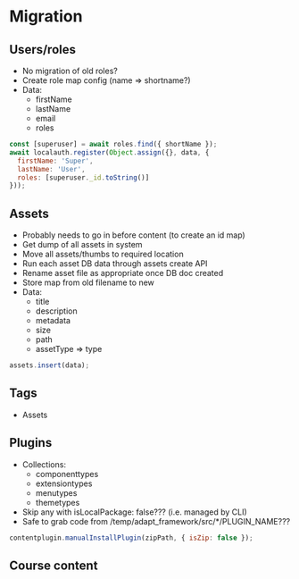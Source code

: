 # Migration

## Users/roles
- No migration of old roles?
- Create role map config (name => shortname?)
- Data:
  * firstName
  * lastName
  * email
  * roles

```js
const [superuser] = await roles.find({ shortName });
await localauth.register(Object.assign({}, data, {
  firstName: 'Super',
  lastName: 'User',
  roles: [superuser._id.toString()]
}));
```

## Assets
- Probably needs to go in before content (to create an id map)
- Get dump of all assets in system
- Move all assets/thumbs to required location
- Run each asset DB data through assets create API
- Rename asset file as appropriate once DB doc created
- Store map from old filename to new
- Data: 
  * title
  * description
  * metadata
  * size
  * path
  * assetType => type
```js
assets.insert(data);
```

## Tags
- Assets

## Plugins
- Collections:
  * componenttypes
  * extensiontypes
  * menutypes
  * themetypes
- Skip any with isLocalPackage: false??? (i.e. managed by CLI)
- Safe to grab code from /temp/adapt_framework/src/*/PLUGIN_NAME???

```js
contentplugin.manualInstallPlugin(zipPath, { isZip: false });
```

## Course content
